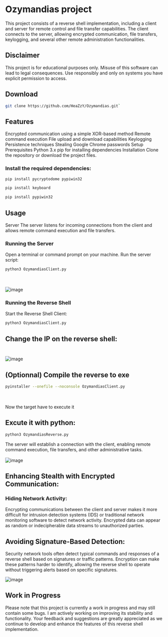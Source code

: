 # Ozymandias project

This project consists of a reverse shell implementation, including a client and server for remote control and file transfer capabilities. The client connects to the server, allowing encrypted communication, file transfers, keylogging, and several other remote administration functionalities.

## Disclaimer

This project is for educational purposes only. Misuse of this software can lead to legal consequences. Use responsibly and only on systems you have explicit permission to access.


## Download<br/>
```bash
git clone https://github.com/HeaZzY/Ozymandias.git`
```

## Features

Encrypted communication using a simple XOR-based method
Remote command execution
File upload and download capabilities
Keylogging
Persistence techniques
Stealing Google Chrome passwords
Setup
Prerequisites
Python 3.x
pip for installing dependencies
Installation
Clone the repository or download the project files.

### Install the required dependencies:

```bash
pip install pycryptodome pypiwin32
```
```bash
pip install keyboard
```
```bash
pip install pypiwin32
```

## Usage
Server
The server listens for incoming connections from the client and allows remote command execution and file transfers.

### Running the Server
Open a terminal or command prompt on your machine.
Run the server script:
```bash
python3 OzymandiasClient.py
```
<br/><br/>
![image](https://github.com/HeaZzY/Ozymandias/assets/80423488/8e8a6127-4136-4dc8-b743-1d2ddc37961d)

### Running the Reverse Shell


Start the Reverse Shell Client:
```bash
python3 OzymandiasClient.py
```

## Change the IP on the reverse shell:<br/><br/>
![image](https://github.com/HeaZzY/Ozymandias/assets/80423488/7edfe3af-e0c7-43fa-ac80-928f68a14a75)


## (Optionnal) Compile the reverse to exe

```bash
pyinstaller --onefile --noconsole OzymandiasClient.py
```
<br/><br/>
Now the target have to execute it<br/>

## Excute it with python:
```bash
python3 OzymandiasReverse.py
```

The server will establish a connection with the client, enabling remote command execution, file transfers, and other administrative tasks.<br/><br/>
![image](https://github.com/HeaZzY/Ozymandias/assets/80423488/87ec58db-5681-43de-a375-ccf5c3182c38)

## Enhancing Stealth with Encrypted Communication:

### Hiding Network Activity:

Encrypting communications between the client and server makes it more difficult for intrusion detection systems (IDS) or traditional network monitoring software to detect network activity. Encrypted data can appear as random or indecipherable data streams to unauthorized parties.

## Avoiding Signature-Based Detection:

Security network tools often detect typical commands and responses of a reverse shell based on signatures or traffic patterns. Encryption can make these patterns harder to identify, allowing the reverse shell to operate without triggering alerts based on specific signatures.

![image](https://github.com/HeaZzY/Ozymandias/assets/80423488/6a81b840-30f7-4185-bd70-9a040daae598)

## Work in Progress
Please note that this project is currently a work in progress and may still contain some bugs. I am actively working on improving its stability and functionality. Your feedback and suggestions are greatly appreciated as we continue to develop and enhance the features of this reverse shell implementation.

